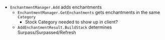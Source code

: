﻿* `EnchantmentManager.Add` adds enchantments
  * `EnchantmentManager.GetEnchantments` gets enchantments in the same `Category`
    * Stock Category needed to show up in client?
  * `AddEnchantmentResult.BuildStack` determines Surpass/Surpassed/Refresh

